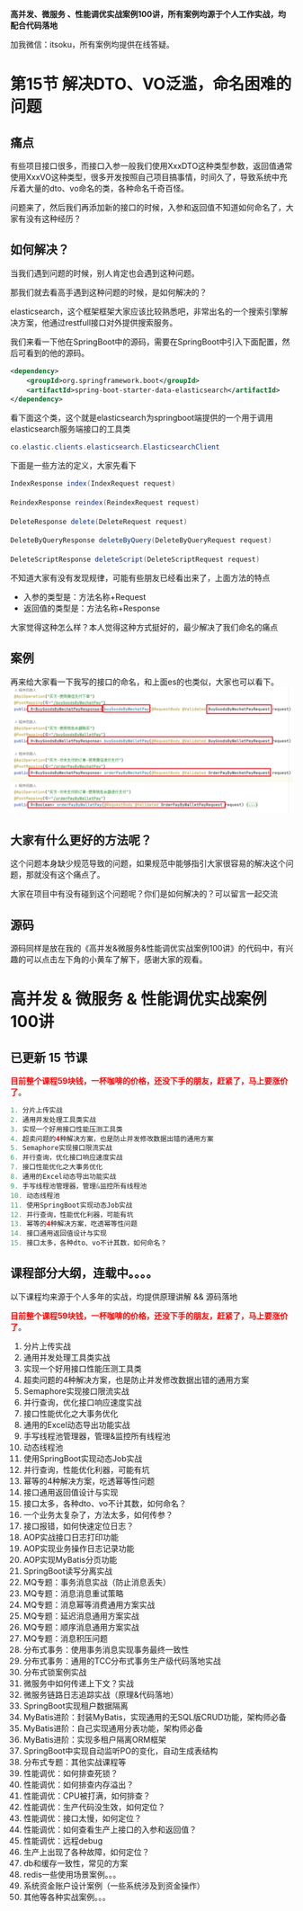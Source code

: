 **高并发、微服务 、性能调优实战案例100讲，所有案例均源于个人工作实战，均配合代码落地**

加我微信：itsoku，所有案例均提供在线答疑。



# 第15节 解决DTO、VO泛滥，命名困难的问题



## 痛点

有些项目接口很多，而接口入参一般我们使用XxxDTO这种类型参数，返回值通常使用XxxVO这种类型，很多开发按照自己项目搞事情，时间久了，导致系统中充斥着大量的dto、vo命名的类，各种命名千奇百怪。

问题来了，然后我们再添加新的接口的时候，入参和返回值不知道如何命名了，大家有没有这种经历？



## 如何解决？

当我们遇到问题的时候，别人肯定也会遇到这种问题。

那我们就去看高手遇到这种问题的时候，是如何解决的？

elasticsearch，这个框架框架大家应该比较熟悉吧，非常出名的一个搜索引擎解决方案，他通过restfull接口对外提供搜索服务。

我们来看一下他在SpringBoot中的源码，需要在SpringBoot中引入下面配置，然后可看到的他的源码。

```xml
<dependency>
    <groupId>org.springframework.boot</groupId>
    <artifactId>spring-boot-starter-data-elasticsearch</artifactId>
</dependency>
```

看下面这个类，这个就是elasticsearch为springboot端提供的一个用于调用elasticsearch服务端接口的工具类

```java
co.elastic.clients.elasticsearch.ElasticsearchClient
```

下面是一些方法的定义，大家先看下

```java
IndexResponse index(IndexRequest request)

ReindexResponse reindex(ReindexRequest request)

DeleteResponse delete(DeleteRequest request)

DeleteByQueryResponse deleteByQuery(DeleteByQueryRequest request)

DeleteScriptResponse deleteScript(DeleteScriptRequest request) 
```

不知道大家有没有发现规律，可能有些朋友已经看出来了，上面方法的特点

- 入参的类型是：方法名称+Request
- 返回值的类型是：方法名称+Response

大家觉得这种怎么样？本人觉得这种方式挺好的，最少解决了我们命名的痛点



## 案例

再来给大家看一下我写的接口的命名，和上面es的也类似，大家也可以看下。![image-20240410131448057](img/image-20240410131448057.png)



## 大家有什么更好的方法呢？

这个问题本身缺少规范导致的问题，如果规范中能够指引大家很容易的解决这个问题，那就没有这个痛点了。

大家在项目中有没有碰到这个问题呢？你们是如何解决的？可以留言一起交流



## 源码

源码同样是放在我的《高并发&微服务&性能调优实战案例100讲》的代码中，有兴趣的可以点击左下角的小黄车了解下，感谢大家的观看。



# 高并发 & 微服务 & 性能调优实战案例100讲

## 已更新 15 节课

<span style="font-weight:bold; color:red">目前整个课程59块钱，一杯咖啡的价格，还没下手的朋友，赶紧了，马上要涨价了</span>。

```java
1. 分片上传实战
2. 通用并发处理工具类实战
3. 实现一个好用接口性能压测工具类
4. 超卖问题的4种解决方案，也是防止并发修改数据出错的通用方案
5. Semaphore实现接口限流实战
6. 并行查询，优化接口响应速度实战
7. 接口性能优化之大事务优化
8. 通用的Excel动态导出功能实战
9. 手写线程池管理器，管理&监控所有线程池
10. 动态线程池
11. 使用SpringBoot实现动态Job实战
12. 并行查询，性能优化利器，可能有坑
13. 幂等的4种解决方案，吃透幂等性问题
14. 接口通用返回值设计与实现
15. 接口太多，各种dto、vo不计其数，如何命名？
```



## 课程部分大纲，连载中。。。。

以下课程均来源于个人多年的实战，均提供原理讲解 && 源码落地

<span style="font-weight:bold; color:red">目前整个课程59块钱，一杯咖啡的价格，还没下手的朋友，赶紧了，马上要涨价了</span>。

1. 分片上传实战
2. 通用并发处理工具类实战
3. 实现一个好用接口性能压测工具类
4. 超卖问题的4种解决方案，也是防止并发修改数据出错的通用方案
5. Semaphore实现接口限流实战
6. 并行查询，优化接口响应速度实战
7. 接口性能优化之大事务优化
8. 通用的Excel动态导出功能实战
9. 手写线程池管理器，管理&监控所有线程池
10. 动态线程池
11. 使用SpringBoot实现动态Job实战
12. 并行查询，性能优化利器，可能有坑
13. 幂等的4种解决方案，吃透幂等性问题
14. 接口通用返回值设计与实现
15. 接口太多，各种dto、vo不计其数，如何命名？
16. 一个业务太复杂了，方法太多，如何传参？
17. 接口报错，如何快速定位日志？
18. AOP实战接口日志打印功能
19. AOP实现业务操作日志记录功能
20. AOP实现MyBatis分页功能
21. SpringBoot读写分离实战
22. MQ专题：事务消息实战（防止消息丢失）
23. MQ专题：消息消息重试策略
24. MQ专题：消息幂等消费通用方案实战
25. MQ专题：延迟消息通用方案实战
26. MQ专题：顺序消息通用方案实战
27. MQ专题：消息积压问题
28. 分布式事务：使用事务消息实现事务最终一致性
29. 分布式事务：通用的TCC分布式事务生产级代码落地实战
30. 分布式锁案例实战
31. 微服务中如何传递上下文？实战
32. 微服务链路日志追踪实战（原理&代码落地）
33. SpringBoot实现租户数据隔离
34. MyBatis进阶：封装MyBatis，实现通用的无SQL版CRUD功能，架构师必备
35. MyBatis进阶：自己实现通用分表功能，架构师必备
36. MyBatis进阶：实现多租户隔离ORM框架
37. SpringBoot中实现自动监听PO的变化，自动生成表结构
38. 分布式专题：其他实战课程等
39. 性能调优：如何排查死锁？
40. 性能调优：如何排查内存溢出？
41. 性能调优：CPU被打满，如何排查？
42. 性能调优：生产代码没生效，如何定位？
43. 性能调优：接口太慢，如何定位？
44. 性能调优：如何查看生产上接口的入参和返回值？
45. 性能调优：远程debug
46. 生产上出现了各种故障，如何定位？
47. db和缓存一致性，常见的方案
48. redis一些使用场景案例。。。
49. 系统资金账户设计案例（一些系统涉及到资金操作）
50. 其他等各种实战案例。。。

